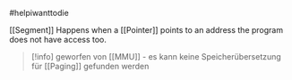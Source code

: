 #helpiwanttodie 

[[Segment]]
Happens when a [[Pointer]] points to an address the program does not have access too.

> [!info] geworfen von [[MMU]] - es kann keine Speicherübersetzung für [[Paging]] gefunden werden

